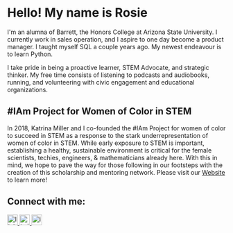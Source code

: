 # Hello! My name is Rosie

I'm an alumna of Barrett, the Honors College at Arizona State University. I currently work in sales operation, and I aspire to one day become a product manager. I taught myself SQL a couple years ago. My newest endeavour is to learn Python.

I take pride in being a proactive learner, STEM Advocate, and strategic thinker. My free time consists of listening to podcasts and audiobooks, running, and volunteering with civic engagement and educational organizations.

## #IAm Project for Women of Color in STEM
In 2018, Katrina Miller and I co-founded the #IAm Project for women of color to succeed in STEM as a response to the stark underrepresentation of women of color in STEM. While early exposure to STEM is important, establishing a healthy, sustainable environment is critical for the female scientists, techies, engineers, & mathematicians already here. With this in mind, we hope to pave the way for those following in our footsteps with the creation of this scholarship and mentoring network. Please visit our [Website](http://www.iamstemproject.org) to learn more!

## Connect with me:
<a href="http://www.linkedin.com/in/rhernandezgonzalez">
<img alt="linkedin" src="/linkedin.png" width="24">
  
  
<a href="http://www.twitter.com/rrosiehernandez">
<img alt="twitter" src="/twitter.png" width="24">
  
<a href="https://www.instagram.com/iamstemproject">
<img alt="instagram" src="https://upload.wikimedia.org/wikipedia/commons/thumb/e/e7/Instagram_logo_2016.svg/1200px-Instagram_logo_2016.svg.png" width="24">

